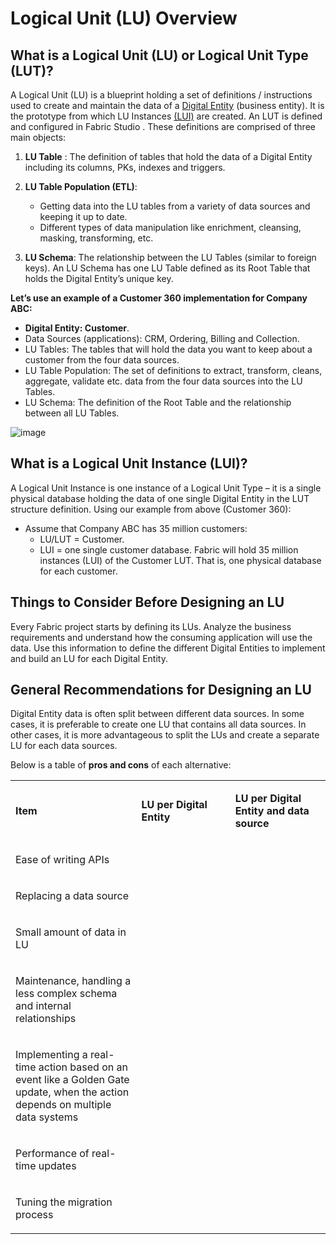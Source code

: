 # Logical Unit (LU) Overview

## What is a Logical Unit (LU) or Logical Unit Type (LUT)?
A Logical Unit (LU) is a blueprint holding a set of definitions / instructions used to create and maintain the data of a [Digital Entity](https://github.com/k2view-academy/K2View-Academy/blob/master/articles/fabric%20overview/fabric%20glossary.md#digital-entity)  (business entity). It is the prototype from which LU Instances [(LUI)](https://github.com/k2view-academy/K2View-Academy/blob/master/articles/fabric%20overview/fabric%20glossary.md#lui)  are created. 
An LUT is defined and configured in Fabric Studio . These definitions are comprised of three main objects:
1. **LU Table** : The definition of tables that hold the data of a Digital Entity including its columns, PKs, indexes and triggers.

2. **LU Table Population  (ETL)**: 
    * Getting data into the LU tables from a variety of data sources and keeping it up to date.
    * Different types of data manipulation like enrichment, cleansing, masking, transforming, etc. 
3. **LU Schema**: The relationship between the LU Tables (similar to foreign keys). An LU Schema  has one LU Table defined as its Root Table that holds the Digital Entity’s unique key.

**Let’s use an example of a Customer 360 implementation for Company ABC:**
* **Digital Entity: Customer**.
* Data Sources (applications): CRM, Ordering, Billing and Collection.
* LU Tables: The tables that will hold the data you want to keep about a customer from the four data sources.
* LU Table Population: The set of definitions to extract, transform, cleans, aggregate, validate   etc. data from the four data sources into the LU Tables.
* LU Schema: The definition of the Root Table and the relationship between all LU Tables.

![image](https://github.com/k2view-academy/K2View-Academy/blob/master/articles/logical_units/images/1.1_LU_Overview.png)

## What is a Logical Unit Instance (LUI)?
A Logical Unit Instance is one instance of a Logical Unit Type – it is a single physical database  holding the data of one single Digital Entity in the LUT structure definition.
Using our example from above (Customer 360):
* Assume that Company ABC has 35 million customers:
   * LU/LUT = Customer.
   * LUI = one single customer database.
Fabric will hold 35 million instances (LUI) of the Customer LUT. That is, one physical database for each customer.

## Things to Consider Before Designing an LU 
Every Fabric project starts by defining its LUs. Analyze the business requirements and understand how the consuming application will use the data. Use this information to define the different Digital Entities to implement and build an LU for each Digital Entity.


## General Recommendations for Designing an LU 
Digital Entity data is often split between different data sources. In some cases, it is preferable to create one LU that contains all data sources. In other cases, it is more advantageous to split the LUs and create a separate LU for each data sources.

Below is a table of **pros and cons** of each alternative:

<table role="table" width="800">
<tbody>
<tr>
<td width="300">
<p><strong>Item</strong></p>
</td>
<td width="250">
<p><strong>LU per Digital Entity</strong></p>
</td>
<td width="250">
<p><strong>LU per Digital Entity and data source</strong></p>
</td>
</tr>
<tr>
<td width="300">
<p>Ease of writing APIs</p>
</td>
<td align="center" width="60">&nbsp; <img src="https://k2vacademy.s3.amazonaws.com/Fabric/1_LU_Schema_and_Overview/1.1_LU_Overview/V_sign.png" alt="" </td>
<td align="center" width="60">&nbsp; <img src="https://k2vacademy.s3.amazonaws.com/Fabric/1_LU_Schema_and_Overview/1.1_LU_Overview/X_sign.png" alt="" </td>
</tr>
<tr>
<td width="300">
<p>Replacing a data source</p>
</td>
<td align="center" width="60">&nbsp; <img src="https://k2vacademy.s3.amazonaws.com/Fabric/1_LU_Schema_and_Overview/1.1_LU_Overview/X_sign.png" alt="" </td>
<td align="center" width="60">&nbsp; <img src="https://k2vacademy.s3.amazonaws.com/Fabric/1_LU_Schema_and_Overview/1.1_LU_Overview/V_sign.png" alt="" </td>
</tr>
<tr>
<td width="300">
<p>Small amount of data in LU</p>
</td>
<td align="center" width="60">&nbsp; <img src="https://k2vacademy.s3.amazonaws.com/Fabric/1_LU_Schema_and_Overview/1.1_LU_Overview/X_sign.png" alt="" </td>
<td align="center" width="60">&nbsp; <img src="https://k2vacademy.s3.amazonaws.com/Fabric/1_LU_Schema_and_Overview/1.1_LU_Overview/V_sign.png" alt="" </td>
</tr>
<tr>
<td width="250">
<p>Maintenance, handling a less complex schema and internal relationships</p>
</td>
<td align="center" width="60">&nbsp; <img src="https://k2vacademy.s3.amazonaws.com/Fabric/1_LU_Schema_and_Overview/1.1_LU_Overview/X_sign.png" alt="" </td>
<td align="center" width="60">&nbsp; <img src="https://k2vacademy.s3.amazonaws.com/Fabric/1_LU_Schema_and_Overview/1.1_LU_Overview/V_sign.png" alt="" </td>
</tr>
<tr>
<td width="250">
<p>Implementing a real-time action based on an event like a Golden Gate update, when the action depends on multiple data systems</p>
</td>
<td align="center" width="60">&nbsp; <img src="https://k2vacademy.s3.amazonaws.com/Fabric/1_LU_Schema_and_Overview/1.1_LU_Overview/V_sign.png" alt="" </td>
<td align="center" width="60">&nbsp; <img src="https://k2vacademy.s3.amazonaws.com/Fabric/1_LU_Schema_and_Overview/1.1_LU_Overview/X_sign.png" alt="" </td>
</tr>
<tr>
<td width="250">
<p>Performance of real-time updates</p>
</td>
<td align="center" width="60">&nbsp; <img src="https://k2vacademy.s3.amazonaws.com/Fabric/1_LU_Schema_and_Overview/1.1_LU_Overview/X_sign.png" alt="" </td>
<td align="center" width="60">&nbsp; <img src="https://k2vacademy.s3.amazonaws.com/Fabric/1_LU_Schema_and_Overview/1.1_LU_Overview/V_sign.png" alt="" </td>
</tr>
<tr>
<td width="250">
<p>Tuning the migration process</p>
</td>
<td align="center" width="60">&nbsp; <img src="https://k2vacademy.s3.amazonaws.com/Fabric/1_LU_Schema_and_Overview/1.1_LU_Overview/X_sign.png" alt="" </td>
<td align="center" width="60">&nbsp; <img src="https://k2vacademy.s3.amazonaws.com/Fabric/1_LU_Schema_and_Overview/1.1_LU_Overview/V_sign.png" alt="" </td>
</tr>
</tbody>
</table>


